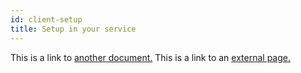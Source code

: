 ```yaml
---
id: client-setup
title: Setup in your service
---
```


This is a link to [another document.](doc3.md) This is a link to an [external page.](http://www.example.com/)
